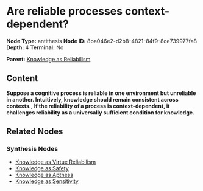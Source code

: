 # Are reliable processes context-dependent?

**Node Type:** antithesis
**Node ID:** 8ba046e2-d2b8-4821-84f9-8ce739977fa8
**Depth:** 4
**Terminal:** No

**Parent:** [Knowledge as Reliabilism](knowledge-as-reliabilism-synthesis-be6bb5e6-1be7-410d-b2a4-5376035b76b8.md)

## Content

**Suppose a cognitive process is reliable in one environment but unreliable in another. Intuitively, knowledge should remain consistent across contexts.**, **If the reliability of a process is context-dependent, it challenges reliability as a universally sufficient condition for knowledge.**

## Related Nodes

### Synthesis Nodes

- [Knowledge as Virtue Reliabilism](knowledge-as-virtue-reliabilism-synthesis-81c77ba1-ff87-496c-b364-58049e5b7cd0.md)
- [Knowledge as Safety](knowledge-as-safety-synthesis-ee41b890-9788-46a0-99aa-2cd97964eef8.md)
- [Knowledge as Aptness](knowledge-as-aptness-synthesis-54cdaaf0-3240-496c-859c-743e0fbc721c.md)
- [Knowledge as Sensitivity](knowledge-as-sensitivity-synthesis-f3b398d7-4a53-464f-bfc4-3e1851a0f519.md)
